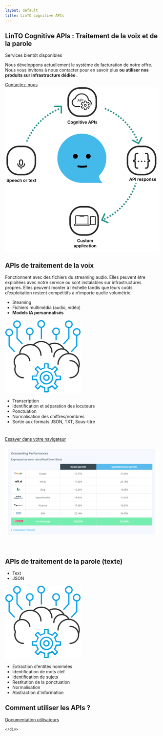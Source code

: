 ```yaml
---
layout: default
title: LinTO cognitive APIs
---
```

<div id="body" class="flex col">
  <section id="homepage-top">
    <div class="container flex row">
      <div class="flex col flex2 padding-20">
        <h1 class="big-title">LinTO <strong class="green">Cognitive APIs</strong> : Traitement de la voix et de la parole</h1>
        <div class="flex col homepage-links-container">
          <div class="homepage-link flex row align-center apis active div">
            <span class="icon apis"></span>
            <span class="label">Services bientôt disponibles</span>
            <div class="homepage-link-detail">
              <p class="detail">
                Nous développons actuellement le système de facturation de notre offre. Nous vous invitons à nous contacter pour en savoir plus <strong>ou utiliser nos produits sur infrastructure dédiée </strong>.
              </p>
              <div class="flex row detail-btn">
                <a href="/contact" class="btn-cta homepage bluechart">Contactez-nous</a>
              </div>
            </div>
          </div>
        </div>
      </div>
      <div class="flex row flex1 justify-center align-center padding-20">
        <img src="/assets/img/illustration-homepage-01.svg" class="homepage-illustration" >
      </div>
    </div>
  </section>
  <section style="padding-top:0">
    <div class="container">
      <h1 class="big-title centered blue">APIs de traitement de la voix</h1>
      <p>Fonctionnent avec des fichiers du streaming audio. Elles peuvent être exploitées avec notre service ou sont instalables sur infrastructures propres. Elles peuvent monter à l’échelle tandis que leurs coûts d’exploitation restent compétitifs à n’importe quelle volumétrie. </p>
      <div class="flex row justify-center">
        <div class="flex col flex2 justify-center align-center">
          <div class="apis-schema-item ">
            <ul>
              <li>Steaming</li>
              <li>Fichiers multimédia (audio, vidéo)</li>
              <li><strong>Models IA personnalisés</strong></li>
            </ul>
          </div>
        </div>
        <div class="flex col flex1 justify-center align-center">
          <img src="/assets/img/api-intellience.svg" alt="APIs intelligentes" class="apis-schema-img"/>
        </div>
        <div class="flex col flex2 justify-center align-center">
          <div class="apis-schema-item">
            <ul>
              <li>Transcription</li>
              <li>Identification et séparation des locuteurs</li>
              <li>Ponctuation</li>
              <li>Normalisation des chiffres/nombres</li>
              <li>Sortie aux formats JSON, TXT, Sous-titre</li>
            </ul>
          </div>
        </div>
      </div>
      <div class="flex row align-center justify-center " style="margin-top: 40px;">
        <a href="/demo/cognitive-apis.html" class="btn-cta blue">Essayer dans votre navigateur</a>
      </div>
      <div class="flex col flex1 justify-center align-center">
        <img src="/assets/temp/comp.png" alt="APIs intelligentes" class="apis-schema-img" style="margin: 20px 0 40px 0;"/>
      </div>
    </div>
  </section>
    <section>
    <div class="container">
      <h1 class="big-title centered blue">APIs de traitement de la parole (texte)</h1>
      <div class="flex row justify-center">
        <div class="flex col flex2 justify-center align-center">
          <div class="apis-schema-item ">
            <ul>
              <li>Text</li>
              <li>JSON</li>
            </ul>
          </div>
        </div>
        <div class="flex col flex1 justify-center align-center">
          <img src="/assets/img/api-intellience.svg" alt="APIs intelligentes" class="apis-schema-img"/>
        </div>
        <div class="flex col flex2 justify-center align-center">
          <div class="apis-schema-item">
             <ul>
              <li>Extraction d'entités nommées</li>
              <li>Identification de mots clef</li>
              <li>Identification de sujets</li>
              <li>Restitution de la ponctuation</li>
              <li>Normalisation</li>
              <li>Abstraction d'information</li>
            </ul>
          </div>
        </div>
      </div>
    </div>
  </section>
  <section>
    <div class="container">
      <h2 class="big-title centered">Comment <strong class="blue">utiliser</strong> les APIs ?</h2>
      <div class="flex row align-center justify-center">
        <div class="flex row align-center justify-center padding-20">
          <a href="https://doc.linto.ai/docs/consumers/apis" target="_blank" class="btn-cta blue">Documentation utilisateurs</a>
        </div>
      </div>
      
    </div>
  </section>
</div>